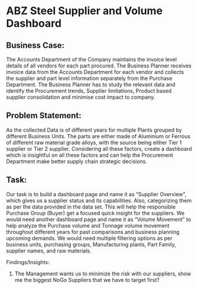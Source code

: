 # ABZ Steel Supplier and Volume Dashboard

## Business Case: 

The Accounts Department of the Company maintains the invoice level details of all vendors for each part procured. The Business Planner receives invoice data from the Accounts Department for each vendor and collects the supplier and part level information separately from the Purchase Department. The Business Planner has to study the relevant data and identify the Procurement trends, Supplier limitations, Product based supplier consolidation and minimise cost impact to company.

## Problem Statement: 

As the collected Data is of different years for multiple Plants grouped by different Business Units. The parts are either made of Aluminium or Ferrous of different raw material grade alloys, with the source being either Tier 1 supplier or Tier 2 supplier. Considering all these factors, create a dashboard which is insightful on all these factors and can help the Procurement Department make better supply chain strategic decisions.

## Task:

Our task is to build a dashboard page and name it as “Supplier Overview”, which gives us a supplier status and its capabilities. Also, categorizing them as per the data provided in the data set. This will help the responsible Purchase Group (Buyer) get a focused quick insight for the suppliers. We would need another dashboard page and name it as “Volume Movement” to help analyze the Purchase volume and Tonnage volume movement throughout different years for past comparisons and business planning upcoming demands. We would need multiple filtering options as per business units, purchasing groups, Manufacturing plants, Part Family, supplier names, and raw materials.

Findings/Insights:

1. The Management wants us to minimize the risk with our suppliers, show me the biggest NoGo Suppliers that we have to target first?
   
